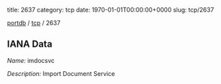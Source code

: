 title: 2637
category: tcp
date: 1970-01-01T00:00:00+0000
slug: tcp/2637

[portdb](/) / [tcp](/category/tcp.html) / 2637


## IANA Data

_Name:_ imdocsvc

_Description:_ Import Document Service


